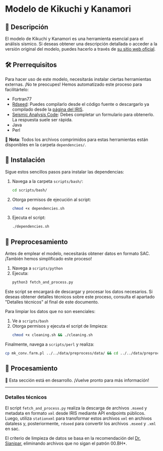 # Modelo de Kikuchi y Kanamori

## 📖 Descripción

El modelo de Kikuchi y Kanamori es una herramienta esencial para el análisis sísmico. Si deseas obtener una descripción detallada o acceder a la versión original del modelo, puedes hacerlo a través de [su sitio web oficial](https://wwweic.eri.u-tokyo.ac.jp/ETAL/KIKUCHI/).

## 🛠 Prerrequisitos

Para hacer uso de este modelo, necesitarás instalar ciertas herramientas externas. ¡No te preocupes! Hemos automatizado este proceso para facilitártelo:

- Fortran77
- [Rdseed](https://github.com/iris-edu-legacy/rdseed): Puedes compilarlo desde el código fuente o descargarlo ya compilado desde la [página del IRIS](http://www.iris.edu/pub/programs/rdseedv5.3.1.tar.gz).
- [Seismic Analysis Code](http://ds.iris.edu/ds/nodes/dmc/forms/sac/): Debes completar un formulario para obtenerlo. La respuesta suele ser rápida.
- Java
- Perl

📌 **Nota**: Todos los archivos comprimidos para estas herramientas están disponibles en la carpeta `dependencies/`.

## 🚀 Instalación

Sigue estos sencillos pasos para instalar las dependencias:

1. Navega a la carpeta `scripts/bash/`:
    ```bash
    cd scripts/bash/
    ```

2. Otorga permisos de ejecución al script:
    ```bash
    chmod +x dependencies.sh
    ```

3. Ejecuta el script:
   ```bash
   ./dependencies.sh
   ```

## 🔄 Preprocesamiento

Antes de emplear el modelo, necesitarás obtener datos en formato SAC. ¡También hemos simplificado este proceso!

1. Navega a `scripts/python`
2. Ejecuta:
    ```bash
    python3 fetch_and_process.py
    ```

Este script se encargará de descargar y procesar los datos necesarios. Si deseas obtener detalles técnicos sobre este proceso, consulta el apartado "Detalles técnicos" al final de este documento.

Para limpiar los datos que no son esenciales:

1. Ve a `scripts/bash`
2. Otorga permisos y ejecuta el script de limpieza:
    ```bash
    chmod +x cleaning.sh && ./cleaning.sh
    ```

Finalmente, navega a `scripts/perl` y realiza:
```bash
cp mk_conv.farm.pl ../../data/preprocess/data/ && cd ../../data/preprocess/data/ && perl mk_conv.farm.pl
```

## 🔧 Procesamiento

🚧 Esta sección está en desarrollo. ¡Vuelve pronto para más información!

---

### Detalles técnicos

El script `fetch_and_process.py` realiza la descarga de archivos `.mseed` y metadata en formato `xml` desde IRIS mediante API endpoints públicos. Luego, utiliza `stationxml` para transformar estos archivos `xml` en archivos dataless y, posteriormente, `rdseed` para convertir los archivos `.mseed` y `.xml` en sac.

El criterio de limpieza de datos se basa en la recomendación del [Dr. Sianipar](https://sianipar17.com/2017/12/14/tutorial-for-teleseismic-body-wave-inversion-program/), eliminando archivos que no sigan el patrón 00.BH*.
